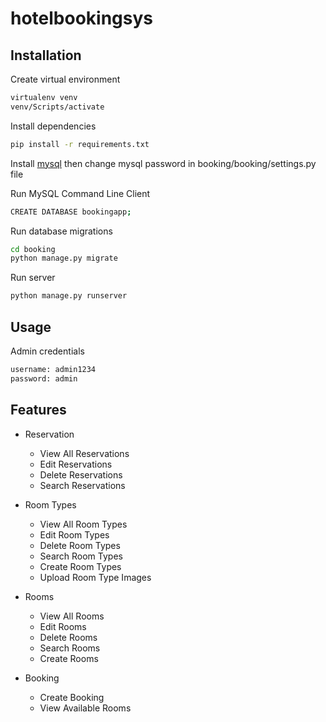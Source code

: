 # hotelbookingsys

## Installation

Create virtual environment

```bash
virtualenv venv
venv/Scripts/activate

```
Install dependencies

```bash
pip install -r requirements.txt

```
Install [mysql](https://dev.mysql.com/downloads/installer/) then change mysql password in booking/booking/settings.py file

Run MySQL Command Line Client
```bash
CREATE DATABASE bookingapp;

```
Run database migrations
```bash
cd booking
python manage.py migrate
```
Run server

```bash
python manage.py runserver
```
## Usage

Admin credentials

```bash
username: admin1234
password: admin
```

## Features

- Reservation
  - View All Reservations
  - Edit Reservations
  - Delete Reservations
  - Search Reservations
- Room Types
  - View All Room Types
  - Edit Room Types
  - Delete Room Types
  - Search Room Types
  - Create Room Types
  - Upload Room Type Images
- Rooms
  - View All Rooms
  - Edit Rooms
  - Delete Rooms
  - Search Rooms
  - Create Rooms
  
- Booking
  - Create Booking
  - View Available Rooms
